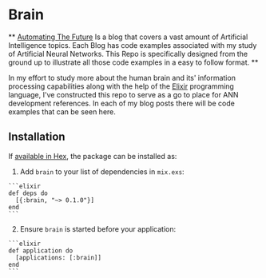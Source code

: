 # Brain

**
[Automating The Future](https://automatingthefuture.com) Is a blog that covers
a vast amount of Artificial Intelligence topics. Each Blog has code examples
associated with my study of Artificial Neural Networks. This Repo is specifically
designed from the ground up to illustrate all those code examples in a easy to
follow format.
**

In my effort to study more about the human brain and its' information processing
capabilities along with the help of the [Elixir](http://elixir-lang.org) programming language,
I've constructed this repo to serve as a go to place for ANN development
references. In each of my blog posts there will be code examples that can be seen
here.

## Installation

If [available in Hex](https://hex.pm/docs/publish), the package can be installed as:

  1. Add `brain` to your list of dependencies in `mix.exs`:

    ```elixir
    def deps do
      [{:brain, "~> 0.1.0"}]
    end
    ```

  2. Ensure `brain` is started before your application:

    ```elixir
    def application do
      [applications: [:brain]]
    end
    ```
